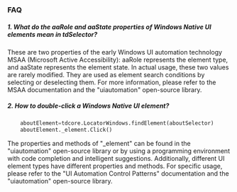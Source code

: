 ### FAQ

##### 1. What do the aaRole and aaState properties of Windows Native UI elements mean in tdSelector?
These are two properties of the early Windows UI automation technology MSAA (Microsoft Active Accessibility): aaRole represents the element type, and aaState represents the element state. In actual usage, these two values are rarely modified. They are used as element search conditions by selecting or deselecting them. For more information, please refer to the MSAA documentation and the "uiautomation" open-source library.

##### 2. How to double-click a Windows Native UI element?
```python
    aboutElement=tdcore.LocatorWindows.findElement(aboutSelector)
    aboutElement._element.Click()
```
The properties and methods of "_element" can be found in the "uiautomation" open-source library or by using a programming environment with code completion and intelligent suggestions. Additionally, different UI element types have different properties and methods. For specific usage, please refer to the "UI Automation Control Patterns" documentation and the "uiautomation" open-source library.